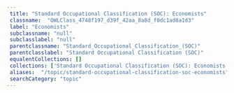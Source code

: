 ```yaml
--- 
 title: "Standard Occupational Classification (SOC): Economists" 
 classname:  "OWLClass_4748f197_d39f_42aa_8a8d_f0dc1ad8a1d3" 
 label: "Economists" 
 subclassname: "null" 
 subclasslabel: "null" 
 parentclassname: "Standard_Occupational_Classification_(SOC)" 
 parentclasslabel: "Standard Occupational Classification (SOC)" 
 equalentCollections: [] 
 collections: ['Standard Occupational Classification (SOC): Economists']
 aliases:  "/topic/standard-occupational-classification-soc-economists"  
 searchCategory: "topic" 
---
```

